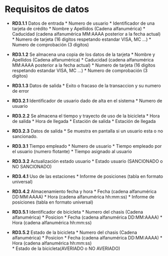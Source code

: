 
# Requisitos de datos

- **RD3.1.1** Datos de entrada
      * Numero de usuario
      * Identificador de una tarjeta de crédito
      * Nombre y Apellidos (Cadena alfanumérica)
      * Caducidad (cadena alfanumérica MM:AAAA posterior a la fecha actual)
      * Numero de tarjeta (16 digitos respetando estandar VISA, MC ...)
      * Numero de comprobación (3 digitos)

- **RD3.1.2** Se almacena una copia de los datos de la tarjeta
      * Nombre y Apellidos (Cadena alfanumérica)
      * Caducidad (cadena alfanumérica MM:AAAA posterior a la fecha actual)
      * Numero de tarjeta (16 digitos respetando estandar VISA, MC ...)
      * Numero de comprobación (3 digitos)

- **RD3.1.3** Datos de salida
      * Exito o fracaso de la transaccion y su numero de error

- **RD3.2.1** Identificador de usuario dado de alta en el sistema
      * Numero de usuario

- **RD3.2.2** Se almacena el tiempo y trayecto de uso de la bicicleta
      * Hora de salida
      * Hora de llegada
      * Estación de salida
      * Estación de llegada

- **RD3.2.3** Datos de salida
      * Se muestra en pantalla si un usuario esta o no sancionado.

- **RD3.3.1** Tiempo empleado
      * Numero de usuario
      * Tiempo empleado por el usuario (numero flotante)
      * Tiempo asignado al usuario

- **RD3.3.2** Actualización estado usuario
      * Estado usuario (SANCIONADO o NO SANCIONADO)

- **RD3.4.1** Uso de las estaciones
      * Informe de posiciones (tabla en formato universal)

- **RD3.4.2** Almacenamiento fecha y hora
      * Fecha (cadena alfanumérica DD:MM:AAAA)
      * Hora (cadena alfanumérica hh:mm:ss)
      * Informe de posiciones (tabla en formato universal)

- **RD3.5.1** Identificador de bicicleta
      * Numero del chasis (Cadena alfanumérica)
      * Posicion
      * Fecha (cadena alfanumérica DD:MM:AAAA)
      * Hora (cadena alfanumérica hh:mm:ss)

- **RD3.5.2** Estado de la bicicleta
      * Numero del chasis (Cadena alfanumérica)
      * Posicion
      * Fecha (cadena alfanumérica DD:MM:AAAA)
      * Hora (cadena alfanumérica hh:mm:ss)      
      * Estado de la bicicleta(AVERIADO o NO AVERIADO)
